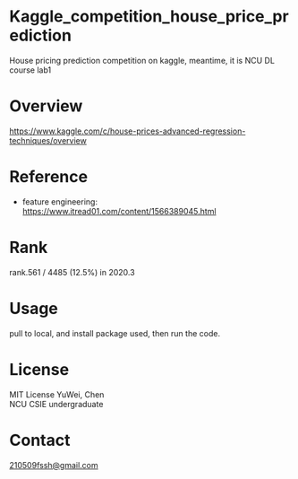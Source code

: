 # Kaggle_competition_house_price_prediction
House pricing prediction competition on kaggle, meantime,  it is NCU DL course lab1

# Overview
https://www.kaggle.com/c/house-prices-advanced-regression-techniques/overview<br>
# Reference
* feature engineering: https://www.itread01.com/content/1566389045.html
# Rank
rank.561 / 4485 (12.5%) in 2020.3
# Usage
pull to local, and install package used, then run the code.

# License
MIT License
YuWei, Chen<br>
NCU CSIE undergraduate

# Contact
210509fssh@gmail.com
